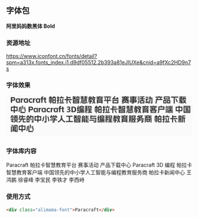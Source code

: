## 字体包

**阿里妈妈数黑体 Bold**

### 资源地址

https://www.iconfont.cn/fonts/detail?spm=a313x.fonts_index.i1.d9df05512.2b393a81eJIUXe&cnid=a9fXc2HD9n7s

### 字体效果

![Alt text](image.png)

### 字体库内容

Paracraft 帕拉卡智慧教育平台 赛事活动 产品下载中心 Paracraft 3D 编程 帕拉卡智慧教育客户端 中国领先的中小学人工智能与编程教育服务商 帕拉卡新闻中心 王鸿鹏 徐睿峰 李宝民 李铁才 李西峙

### 使用方式

```html
<div class="alimama-font">Paracraft</div>
```

